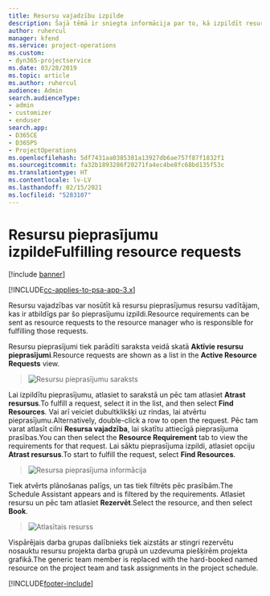```yaml
---
title: Resursu vajadzību izpilde
description: Šajā tēmā ir sniegta informācija par to, kā izpildīt resursu vajadzības.
author: ruhercul
manager: kfend
ms.service: project-operations
ms.custom:
- dyn365-projectservice
ms.date: 03/28/2019
ms.topic: article
ms.author: ruhercul
audience: Admin
search.audienceType:
- admin
- customizer
- enduser
search.app:
- D365CE
- D365PS
- ProjectOperations
ms.openlocfilehash: 5df7431aa0385381a13927db6ae757f87f1832f1
ms.sourcegitcommit: fa32b1893286f20271fa4ec4be8fc68bd135f53c
ms.translationtype: HT
ms.contentlocale: lv-LV
ms.lasthandoff: 02/15/2021
ms.locfileid: "5283107"
---
```

# <a name="fulfilling-resource-requests"></a><span data-ttu-id="3444f-103">Resursu pieprasījumu izpilde</span><span class="sxs-lookup"><span data-stu-id="3444f-103">Fulfilling resource requests</span></span>

[!include [banner](../includes/psa-now-project-operations.md)]

[!INCLUDE[cc-applies-to-psa-app-3.x](../includes/cc-applies-to-psa-app-3x.md)]

<span data-ttu-id="3444f-104">Resursu vajadzības var nosūtīt kā resursu pieprasījumus resursu vadītājam, kas ir atbildīgs par šo pieprasījumu izpildi.</span><span class="sxs-lookup"><span data-stu-id="3444f-104">Resource requirements can be sent as resource requests to the resource manager who is responsible for fulfilling those requests.</span></span>

<span data-ttu-id="3444f-105">Resursu pieprasījumi tiek parādīti saraksta veidā skatā **Aktīvie resursu pieprasījumi**.</span><span class="sxs-lookup"><span data-stu-id="3444f-105">Resource requests are shown as a list in the **Active Resource Requests** view.</span></span>

> ![Resursu pieprasījumu saraksts](media/Resource-Management-image59.png)

<span data-ttu-id="3444f-107">Lai izpildītu pieprasījumu, atlasiet to sarakstā un pēc tam atlasiet **Atrast resursus**.</span><span class="sxs-lookup"><span data-stu-id="3444f-107">To fulfill a request, select it in the list, and then select **Find Resources**.</span></span> <span data-ttu-id="3444f-108">Vai arī veiciet dubultklikšķi uz rindas, lai atvērtu pieprasījumu.</span><span class="sxs-lookup"><span data-stu-id="3444f-108">Alternatively, double-click a row to open the request.</span></span> <span data-ttu-id="3444f-109">Pēc tam varat atlasīt cilni **Resursa vajadzība**, lai skatītu attiecīgā pieprasījuma prasības.</span><span class="sxs-lookup"><span data-stu-id="3444f-109">You can then select the **Resource Requirement** tab to view the requirements for that request.</span></span> <span data-ttu-id="3444f-110">Lai sāktu pieprasījuma izpildi, atlasiet opciju **Atrast resursus**.</span><span class="sxs-lookup"><span data-stu-id="3444f-110">To start to fulfill the request, select **Find Resources**.</span></span>

> ![Resursa pieprasījuma informācija](media/Resource-Management-image60.png)

<span data-ttu-id="3444f-112">Tiek atvērts plānošanas palīgs, un tas tiek filtrēts pēc prasībām.</span><span class="sxs-lookup"><span data-stu-id="3444f-112">The Schedule Assistant appears and is filtered by the requirements.</span></span> <span data-ttu-id="3444f-113">Atlasiet resursu un pēc tam atlasiet **Rezervēt**.</span><span class="sxs-lookup"><span data-stu-id="3444f-113">Select the resource, and then select **Book**.</span></span>

> ![Atlasītais resurss](media/Resource-Management-image61.png)

<span data-ttu-id="3444f-115">Vispārējais darba grupas dalībnieks tiek aizstāts ar stingri rezervētu nosauktu resursu projekta darba grupā un uzdevuma piešķirēm projekta grafikā.</span><span class="sxs-lookup"><span data-stu-id="3444f-115">The generic team member is replaced with the hard-booked named resource on the project team and task assignments in the project schedule.</span></span>


[!INCLUDE[footer-include](../includes/footer-banner.md)]